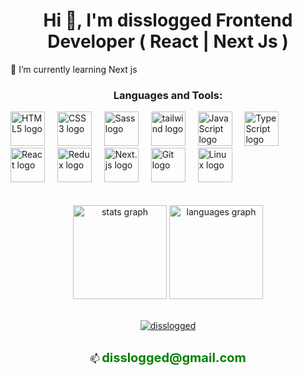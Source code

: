 <h1 align="center">Hi 👋, I'm disslogged Frontend Developer ( React | Next Js )</h1>
<p align="left">🌱 I’m currently learning Next js</p>
<h3 align="center">Languages and Tools:</h3>
<div align="left">
  <img src="https://cdn.jsdelivr.net/gh/devicons/devicon/icons/html5/html5-original.svg" height="55" alt="HTML5 logo" />
  <img width="12" />
  <img src="https://cdn.jsdelivr.net/gh/devicons/devicon/icons/css3/css3-original.svg" height="55" alt="CSS3 logo" />
  <img width="12" />
  <img src="https://cdn.jsdelivr.net/gh/devicons/devicon/icons/sass/sass-original.svg" height="55" alt="Sass logo" />
  <img width="12" />
  <img src="https://cdn.jsdelivr.net/gh/devicons/devicon/icons/tailwindcss/tailwindcss-original.svg" height="55" alt="tailwind logo" />
  <img width="12" />
  <img src="https://cdn.jsdelivr.net/gh/devicons/devicon/icons/javascript/javascript-original.svg" height="55" alt="JavaScript logo" />
  <img width="12" />
  <img src="https://cdn.jsdelivr.net/gh/devicons/devicon/icons/typescript/typescript-original.svg" height="55" alt="TypeScript logo" />
  <img width="12" />
  <img src="https://cdn.jsdelivr.net/gh/devicons/devicon/icons/react/react-original.svg" height="55" alt="React logo" />
  <img width="12" />
  <img src="https://cdn.jsdelivr.net/gh/devicons/devicon/icons/redux/redux-original.svg" height="55" alt="Redux logo" />
  <img width="12" />
  <img src="https://cdn.jsdelivr.net/gh/devicons/devicon/icons/nextjs/nextjs-original.svg" height="55" alt="Next.js logo" />
  <img width="12" />
  <img src="https://cdn.jsdelivr.net/gh/devicons/devicon/icons/git/git-original.svg" height="55" alt="Git logo" />
  <img width="12" />
  <img src="https://cdn.jsdelivr.net/gh/devicons/devicon/icons/linux/linux-original.svg" height="55" alt="Linux logo" />
</div>
<br/>
<br/>
<div align="center">
  <img src="https://github-readme-stats.vercel.app/api?username=disslogged&hide_title=false&hide_rank=false&show_icons=true&include_all_commits=true&count_private=true&disable_animations=false&theme=dracula&locale=en&hide_border=false" height="150" alt="stats graph"  />
  <img src="https://github-readme-stats.vercel.app/api/top-langs?username=maurodesouza&locale=en&hide_title=false&layout=compact&card_width=320&langs_count=5&theme=dracula&hide_border=false" height="150" alt="languages graph"  />
</div>
<br/>
<p align="center"> <a href="https://github.com/ryo-ma/github-profile-trophy"><img src="https://github-profile-trophy.vercel.app/?username=disslogged" alt="disslogged" /></a> </p>
<br/>
<div align="center">📫 <span style="color:green;font-weight:700;font-size:20px">disslogged@gmail.com</span></span>


